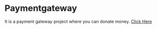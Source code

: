 # Paymentgateway
It is a payment gateway project where you can donate money.
[Click Here](https://vinayakbora.github.io/Portfolio/site/)

